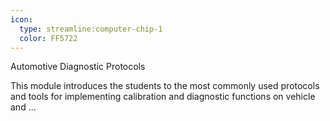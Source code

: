 ```yaml
---
icon:
  type: streamline:computer-chip-1
  color: FF5722
---
```

Automotive Diagnostic Protocols

This module introduces the students to the most commonly used protocols and tools for implementing calibration and diagnostic functions on vehicle and ... 
